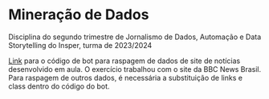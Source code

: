# Mineração de Dados
Disciplina do segundo trimestre de Jornalismo de Dados, Automação e Data Storytelling do Insper, turma de 2023/2024

[Link](https://colab.research.google.com/drive/13ZXp9IthgUsQmJRbzugHmmL-4sjoWLZC?usp=sharing) para o código de bot para raspagem de dados de site de notícias desenvolvido em aula.
O exercício trabalhou com o site da BBC News Brasil. Para raspagem de outros dados, é necessária a substituição de links e class dentro do código do bot.
